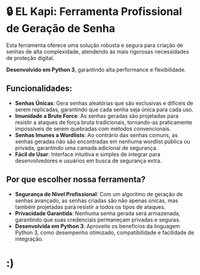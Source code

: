 # 🔒 EL Kapi: Ferramenta Profissional de Geração de Senha

Esta ferramenta oferece uma solução robusta e segura para criação de senhas de alta complexidade, atendendo às mais rigorosas necessidades de proteção digital. 

**Desenvolvido em Python 3**, garantindo alta performance e flexibilidade.

## Funcionalidades:

- **Senhas Únicas**: Gera senhas aleatórias que são exclusivas e difíceis de serem replicadas, garantindo que cada senha seja única para cada uso.
- **Imunidade a Brute Force**: As senhas geradas são projetadas para resistir a ataques de força bruta tradicionais, tornando-as praticamente impossíveis de serem quebradas com métodos convencionais.
- **Senhas Imunes a Wordlists**: Ao contrário das senhas comuns, as senhas geradas não são encontradas em nenhuma wordlist pública ou privada, garantindo uma camada adicional de segurança.
- **Fácil de Usar**: Interface intuitiva e simples de integrar para desenvolvedores e usuários em busca de segurança extra.

## Por que escolher nossa ferramenta?

- **Segurança de Nível Profissional**: Com um algoritmo de geração de senhas avançado, as senhas criadas são não apenas únicas, mas também projetadas para resistir a todos os tipos de ataques.
- **Privacidade Garantida**: Nenhuma senha gerada será armazenada, garantindo que suas credenciais permaneçam privadas e seguras.
- **Desenvolvida em Python 3**: Aproveite os benefícios da linguagem Python 3, como desempenho otimizado, compatibilidade e facilidade de integração.


# :)
